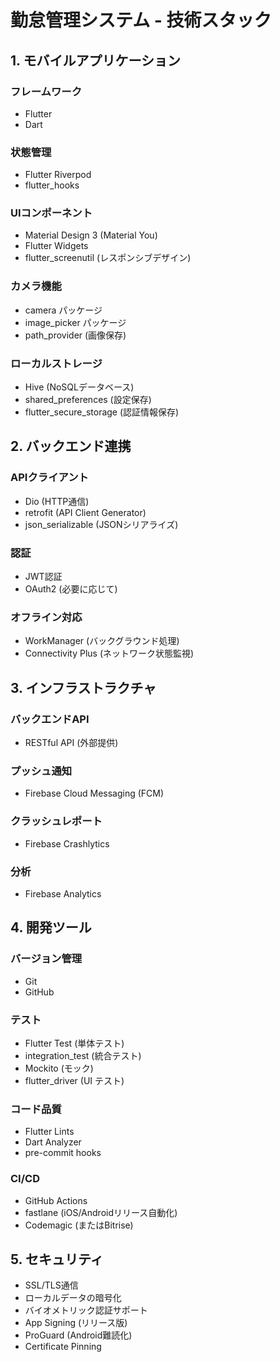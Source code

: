 # 勤怠管理システム - 技術スタック

## 1. モバイルアプリケーション
### フレームワーク
- Flutter
- Dart

### 状態管理
- Flutter Riverpod
- flutter_hooks

### UIコンポーネント
- Material Design 3 (Material You)
- Flutter Widgets
- flutter_screenutil (レスポンシブデザイン)

### カメラ機能
- camera パッケージ
- image_picker パッケージ
- path_provider (画像保存)

### ローカルストレージ
- Hive (NoSQLデータベース)
- shared_preferences (設定保存)
- flutter_secure_storage (認証情報保存)

## 2. バックエンド連携
### APIクライアント
- Dio (HTTP通信)
- retrofit (API Client Generator)
- json_serializable (JSONシリアライズ)

### 認証
- JWT認証
- OAuth2 (必要に応じて)

### オフライン対応
- WorkManager (バックグラウンド処理)
- Connectivity Plus (ネットワーク状態監視)

## 3. インフラストラクチャ
### バックエンドAPI
- RESTful API (外部提供)

### プッシュ通知
- Firebase Cloud Messaging (FCM)

### クラッシュレポート
- Firebase Crashlytics

### 分析
- Firebase Analytics

## 4. 開発ツール
### バージョン管理
- Git
- GitHub

### テスト
- Flutter Test (単体テスト)
- integration_test (統合テスト) 
- Mockito (モック)
- flutter_driver (UI テスト)

### コード品質
- Flutter Lints
- Dart Analyzer
- pre-commit hooks

### CI/CD
- GitHub Actions
- fastlane (iOS/Androidリリース自動化)
- Codemagic (またはBitrise)

## 5. セキュリティ
- SSL/TLS通信
- ローカルデータの暗号化
- バイオメトリック認証サポート
- App Signing (リリース版)
- ProGuard (Android難読化)
- Certificate Pinning 